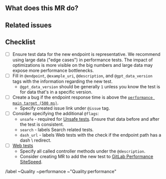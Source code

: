 ## What does this MR do?

<!-- Briefly describe what this MR is about. -->

## Related issues

<!-- Mention the GPT issue this MR is related to -->

## Checklist

- [ ] Ensure test data for the new endpoint is representative. We recommend using large data ("edge cases") in performance tests. The impact of optimizations is more visible on the big numbers and large data may expose more performance bottlenecks.
- [ ] Fill in `@endpoint`, `@example_uri`, `@description`, and `@gpt_data_version` tags with the information regarding the new test.
  - `@gpt_data_version` should be generally `1` unless you know the test is for data that's in a specific version.
- [ ] Create a bug if the endpoint response time is above the [`performance main target (500 ms)`](https://about.gitlab.com/handbook/engineering/quality/issue-triage/#severity).
  - Specify created issue link under `@issue` tag.
- [ ] Consider specifying the additional `@flags`:  
  - `unsafe` - required for [Unsafe tests](https://gitlab.com/gitlab-org/quality/performance/-/blob/master/docs/k6.md#unsafe-tests). Ensure that data before and after the test is consistent.
  - `search` - labels Search related tests.
  - `dash_url` - labels Web tests with the check if the endpoint path has a dash \ redirect.
- [ ] [Web tests](https://gitlab.com/gitlab-org/quality/performance/-/blob/master/docs/k6.md#test-types)
  - Specify all called controller methods under the `@description`.
  - Consider creating MR to add the new test to [GitLab Performance SiteSpeed](https://gitlab.com/gitlab-org/quality/performance-sitespeed).

/label ~Quality ~performance ~"Quality:performance"
